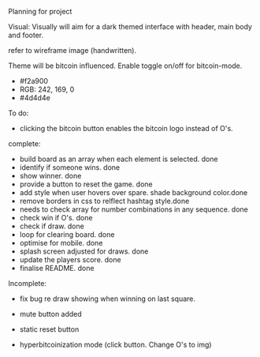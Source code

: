 Planning for project

Visual:
Visually will aim for a dark themed interface with header, main body and footer.

refer to wireframe image (handwritten).

Theme will be bitcoin influenced. Enable toggle on/off for bitcoin-mode.
- #f2a900
- RGB: 242, 169, 0
- #4d4d4e

To do:

- clicking the bitcoin button enables the bitcoin logo instead of O's.

complete:
- build board as an array when each element is selected. done
- identify if someone wins. done
- show winner. done
- provide a button to reset the game. done
- add style when user hovers over spare. shade background color.done
- remove borders in css to relflect hashtag style.done
- needs to check array for number combinations in any sequence. done
- check win if O's. done
- check if draw. done
- loop for clearing board. done
- optimise for mobile. done
- splash screen adjusted for draws. done
- update the players score. done
- finalise README. done


Incomplete:
- fix bug re draw showing when winning on last square.
- mute button added
- static reset button

- hyperbitcoinization mode (click button. Change O's to img)
